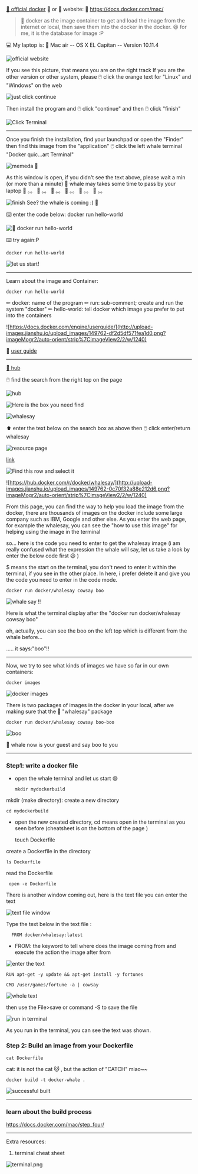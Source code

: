 [🐳 official docker](https://docs.docker.com/mac/) 🔗 
or 🐳   website:  🔗 https://docs.docker.com/mac/

> 🐳 docker as the image container to get and load the image from the internet or local, then save them into the docker in the docker. 
> 😆 for me, it is the database for image :P 

💻 My laptop is: 🍎 Mac air -- OS X EL Capitan -- Version 10.11.4

![official website](http://upload-images.jianshu.io/upload_images/149762-b10cf9812245e7b8.png?imageMogr2/auto-orient/strip%7CimageView2/2/w/1240)

If you see this picture, that means you are on the right track 
If you are the other version or other system, please 🖱️ click the orange text for "Linux" and "Windows" on the web 



![just click continue](http://upload-images.jianshu.io/upload_images/149762-ddf63904cf7fc225.png?imageMogr2/auto-orient/strip%7CimageView2/2/w/1240)

Then install the program and 🖱️ click "continue" and then 🖱️ click "finish"



![Click Terminal](http://upload-images.jianshu.io/upload_images/149762-6d3f990a6cabd287.png?imageMogr2/auto-orient/strip%7CimageView2/2/w/1240)


--- 

Once you finish the installation, find your launchpad or open the "Finder" then find this image from the "application"
🖱️ click the left whale terminal "Docker quic...art Terminal"


![memeda  🐳 ](http://upload-images.jianshu.io/upload_images/149762-aa88eaf81ebe509d.png?imageMogr2/auto-orient/strip%7CimageView2/2/w/1240)

As this window is open, if you didn't see the text above, please wait a min (or more than a minute) 🐳  whale may takes some time to pass by your laptop 
🐳  。。 🐳 。。  🐳 。。  🐳 。。  🐳 。。  🐳  。。 




![finish](http://upload-images.jianshu.io/upload_images/149762-b87b636894d5c5c7.png?imageMogr2/auto-orient/strip%7CimageView2/2/w/1240)
See? the whale is coming :) 🐳  

⌨️ enter the code below: 
    docker run hello-world


![🐳  docker run hello-world](http://upload-images.jianshu.io/upload_images/149762-00b60762c1338b01.png?imageMogr2/auto-orient/strip%7CimageView2/2/w/1240)

⌨️ try again:P 

    docker run hello-world
![let us start!](http://upload-images.jianshu.io/upload_images/149762-953e513d2287d9ac.png?imageMogr2/auto-orient/strip%7CimageView2/2/w/1240)

---

Learn about the image and Container: 

    docker run hello-world 
✏ docker: name of the program 
✏ run: sub-comment; create and run the system "docker"
✏ hello-world: tell docker which image you prefer to put into the containers 


![https://docs.docker.com/engine/userguide/](http://upload-images.jianshu.io/upload_images/149762-df2d5df571fea1d0.png?imageMogr2/auto-orient/strip%7CimageView2/2/w/1240)

🔗 [user guide](https://docs.docker.com/engine/userguide/)

--- 


[🐳 hub](https://hub.docker.com/?utm_source=getting_started_guide&utm_medium=embedded_MacOSX&utm_campaign=find_whalesay)

🖱️ find the search from the right top on the page 

![hub](http://upload-images.jianshu.io/upload_images/149762-434a25c677607041.png?imageMogr2/auto-orient/strip%7CimageView2/2/w/1240)


![Here is the box you need find ](http://upload-images.jianshu.io/upload_images/149762-0754874c14c46b36.png?imageMogr2/auto-orient/strip%7CimageView2/2/w/1240)

![whalesay](http://upload-images.jianshu.io/upload_images/149762-9d622072fc622e76.png?imageMogr2/auto-orient/strip%7CimageView2/2/w/1240)

⬆️ enter the text below on the search box as above then 🖱️ click enter/return 
    whalesay


![resource page ](http://upload-images.jianshu.io/upload_images/149762-9cb7be3783ce9122.png?imageMogr2/auto-orient/strip%7CimageView2/2/w/1240)

[link](https://hub.docker.com/search/?isAutomated=0&isOfficial=0&page=1&pullCount=0&q=whalesay&starCount=0)

![Find this row and select it](http://upload-images.jianshu.io/upload_images/149762-296a615e82a99e4f.png?imageMogr2/auto-orient/strip%7CimageView2/2/w/1240)

![https://hub.docker.com/r/docker/whalesay/](http://upload-images.jianshu.io/upload_images/149762-0c70f32a88e212d6.png?imageMogr2/auto-orient/strip%7CimageView2/2/w/1240)

From this page, you can find the way to help you load the image from the docker, there are thousands of images on the docker include some large company such as IBM, Google and other else. As you enter the web page, for example the whalesay, you can see the "how to use this image" for helping using the image in the terminal 

so... 
here is the code you need to enter to get the whalesay image (i am really confused what the expression the whale will say, let us take a look by enter the below code first 😃 )

$ means the start on the terminal, you don't need to enter it within the terminal, if you see in the other place. In here, i prefer delete it and give you the code you need to enter in the code mode. 

    docker run docker/whalesay cowsay boo


![whale say !! ](http://upload-images.jianshu.io/upload_images/149762-3c120faf7e006364.png?imageMogr2/auto-orient/strip%7CimageView2/2/w/1240)

Here is what the terminal display after the "docker run docker/whalesay cowsay boo" 

oh, actually, you can see the boo on the left top which is different from the whale before...

..... it says:"boo"!!

--- 

Now, we try to see what kinds of images we have so far in our own containers: 

    docker images


![docker images](http://upload-images.jianshu.io/upload_images/149762-ee9576191cfdcd78.png?imageMogr2/auto-orient/strip%7CimageView2/2/w/1240)

There is two packages of images in the docker in your local, after we making sure that the 🐳 "whalesay" package 

    docker run docker/whalesay cowsay boo-boo


![boo](http://upload-images.jianshu.io/upload_images/149762-91907999e7059b26.png?imageMogr2/auto-orient/strip%7CimageView2/2/w/1240)

🐳 whale now is your guest and say boo to you 


----

### Step1: write a docker file 

- open the whale terminal and let us start 😄

      mkdir mydockerbuild

mkdir (make directory): create a new directory 

    cd mydockerbuild

- open the new created directory, cd means open in the terminal as you seen before (cheatsheet is on the bottom of the page )

    
    touch Dockerfile

create a Dockerfile in the directory 

    ls Dockerfile

read the Dockerfile 

     open -e Dockerfile
There is another window coming out, here is the text file you can enter the text 

![text file window](http://upload-images.jianshu.io/upload_images/149762-aff0ef02b04d4283.png?imageMogr2/auto-orient/strip%7CimageView2/2/w/1240)

Type the text below in the text file : 

      FROM docker/whalesay:latest

- FROM: the keyword to tell where does the image coming from and execute the action the image after  from 

![enter the text](http://upload-images.jianshu.io/upload_images/149762-10efb547e2f0ef9c.png?imageMogr2/auto-orient/strip%7CimageView2/2/w/1240)

    RUN apt-get -y update && apt-get install -y fortunes

    CMD /user/games/fortune -a | cowsay


![whole text](http://upload-images.jianshu.io/upload_images/149762-b423e5e0cc1f27d9.png?imageMogr2/auto-orient/strip%7CimageView2/2/w/1240)

then use the File>save or command -S to save the file 


![run in terminal](http://upload-images.jianshu.io/upload_images/149762-c8274ef47f13713f.png?imageMogr2/auto-orient/strip%7CimageView2/2/w/1240)

As you run in the terminal, you can see the text was shown. 



### Step 2: Build an image from your Dockerfile 

    cat Dockerfile

cat: it is not the cat 🐱 , but the action of "CATCH" miao~~
    
    docker build -t docker-whale .


![successful built ](http://upload-images.jianshu.io/upload_images/149762-0e4449cf88e9fea3.png?imageMogr2/auto-orient/strip%7CimageView2/2/w/1240)

--- 

### learn about the build process

https://docs.docker.com/mac/step_four/




----

Extra resources: 
1. terminal cheat sheet 

![terminal.png](http://upload-images.jianshu.io/upload_images/149762-9ebc02f0f1a85b86.png?imageMogr2/auto-orient/strip%7CimageView2/2/w/1240)